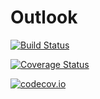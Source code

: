 # Outlook

[![Build Status](https://travis-ci.org/molnarmark/Outlook.jl.svg?branch=master)](https://travis-ci.org/molnarmark/Outlook.jl)

[![Coverage Status](https://coveralls.io/repos/molnarmark/Outlook.jl/badge.svg?branch=master&service=github)](https://coveralls.io/github/molnarmark/Outlook.jl?branch=master)

[![codecov.io](http://codecov.io/github/molnarmark/Outlook.jl/coverage.svg?branch=master)](http://codecov.io/github/molnarmark/Outlook.jl?branch=master)
